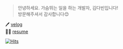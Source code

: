 > 안녕하세요. 가슴뛰는 일을 하는 개발자, 김다빈입니다!  
> 방문해주셔서 감사합니다😊

🖊    [velog](https://velog.io/@dabin)  
🙋‍♀️    [resume](https://github.com/dabinKim-0318/Resume)  


[![Hits](https://hits.seeyoufarm.com/api/count/incr/badge.svg?url=https%3A%2F%2Fgithub.com%2FdabinKim-0318&count_bg=%2379C83D&title_bg=%23555555&icon=&icon_color=%23E7E7E7&title=hits&edge_flat=false)](https://hits.seeyoufarm.com)
